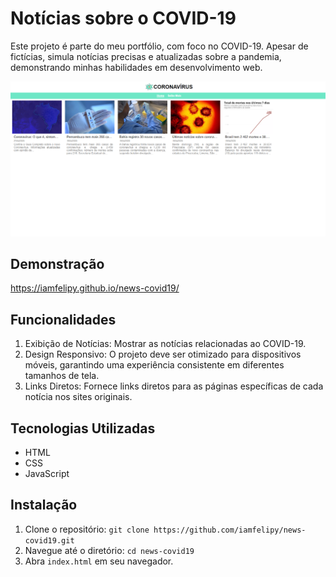 # Notícias sobre o COVID-19

Este projeto é parte do meu portfólio, com foco no COVID-19. Apesar de fictícias, simula notícias precisas e atualizadas sobre a pandemia, demonstrando minhas habilidades em desenvolvimento web.

![Logo](https://github.com/iamfelipy/news-covid19/blob/master/vanilla-news-covid-19-projeto.png?raw=true)

## Demonstração

https://iamfelipy.github.io/news-covid19/

## Funcionalidades

1. Exibição de Notícias: Mostrar as notícias relacionadas ao COVID-19.
2. Design Responsivo: O projeto deve ser otimizado para dispositivos móveis, garantindo uma experiência consistente em diferentes tamanhos de tela.
3. Links Diretos: Fornece links diretos para as páginas específicas de cada notícia nos sites originais.

## Tecnologias Utilizadas

- HTML
- CSS
- JavaScript

## Instalação

1. Clone o repositório: `git clone https://github.com/iamfelipy/news-covid19.git`
2. Navegue até o diretório: `cd news-covid19`
3. Abra `index.html` em seu navegador.
